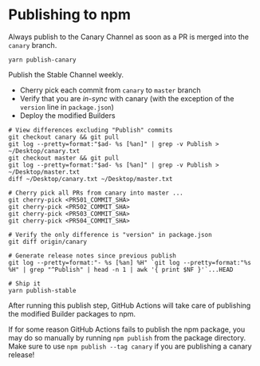 # Publishing to npm

Always publish to the Canary Channel as soon as a PR is merged into the `canary` branch.

```
yarn publish-canary
```

Publish the Stable Channel weekly.

- Cherry pick each commit from `canary` to `master` branch
- Verify that you are _in-sync_ with canary (with the exception of the `version` line in `package.json`)
- Deploy the modified Builders

```
# View differences excluding "Publish" commits
git checkout canary && git pull
git log --pretty=format:"$ad- %s [%an]" | grep -v Publish > ~/Desktop/canary.txt
git checkout master && git pull
git log --pretty=format:"$ad- %s [%an]" | grep -v Publish > ~/Desktop/master.txt
diff ~/Desktop/canary.txt ~/Desktop/master.txt

# Cherry pick all PRs from canary into master ...
git cherry-pick <PR501_COMMIT_SHA>
git cherry-pick <PR502_COMMIT_SHA>
git cherry-pick <PR503_COMMIT_SHA>
git cherry-pick <PR504_COMMIT_SHA>

# Verify the only difference is "version" in package.json
git diff origin/canary

# Generate release notes since previous publish
git log --pretty=format:"- %s [%an] %H" `git log --pretty=format:"%s %H" | grep "^Publish" | head -n 1 | awk '{ print $NF }'`...HEAD

# Ship it
yarn publish-stable
```

After running this publish step, GitHub Actions will take care of publishing the modified Builder packages to npm.

If for some reason GitHub Actions fails to publish the npm package, you may do so
manually by running `npm publish` from the package directory. Make sure to
use `npm publish --tag canary` if you are publishing a canary release!
